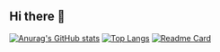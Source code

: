 ## Hi there 👋

[![Anurag's GitHub stats](https://github-readme-stats.vercel.app/api?username=Stitch-1028&show_icons=true&bg_color=180,#7CE462,#909090)](https://github.com/anuraghazra/github-readme-stats)
[![Top Langs](https://github-readme-stats.vercel.app/api/top-langs/?username=Stitch-1028&show_icons=true&theme=dracula&layout=compact)](https://github.com/anuraghazra/github-readme-stats)
[![Readme Card](https://github-readme-stats.vercel.app/api/pin/?username=Stitch-1028&show_icons=true&repo=Stitch-1028)](https://github.com/anuraghazra/github-readme-stats)
